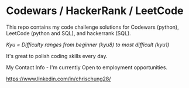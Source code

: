 # Codewars / HackerRank / LeetCode
This repo contains my code challenge solutions for Codewars (python), LeetCode (python and SQL), and hackerrank (SQL).

*Kyu = Difficulty ranges from beginner (kyu8) to most difficult (kyu1)*

It's great to polish coding skills every day.

My Contact Info - I'm currently Open to employment opportunities.

https://www.linkedin.com/in/chrischung28/
